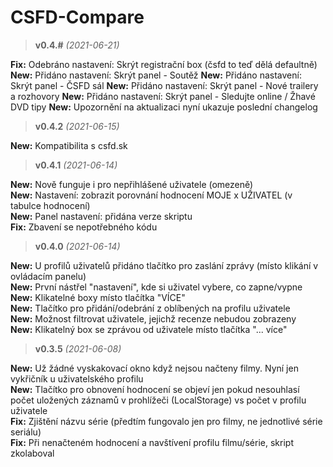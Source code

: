# CSFD-Compare

> **v0.4.#** _(2021-06-21)_  

**Fix:** Odebráno nastavení: Skrýt registrační box (čsfd to teď dělá defaultně)
**New:** Přidáno nastavení: Skrýt panel - Soutěž
**New:** Přidáno nastavení: Skrýt panel - ČSFD sál
**New:** Přidáno nastavení: Skrýt panel - Nové trailery a rozhovory
**New:** Přidáno nastavení: Skrýt panel - Sledujte online / Žhavé DVD tipy
**New:** Upozornění na aktualizaci nyní ukazuje poslední changelog

> **v0.4.2** _(2021-06-15)_  

**New:** Kompatibilita s csfd.sk

> **v0.4.1** _(2021-06-14)_  

**New:** Nově funguje i pro nepřihlášené uživatele (omezeně)  
**New:** Nastavení: zobrazit porovnání hodnocení MOJE x UŽIVATEL (v tabulce hodnocení)  
**New:** Panel nastavení: přidána verze skriptu  
**Fix:** Zbavení se nepotřebného kódu  

> **v0.4.0** _(2021-06-14)_  

**New:** U profilů uživatelů přidáno tlačítko pro zaslání zprávy (místo klikání v ovládacím panelu)  
**New:** První nástřel "nastavení", kde si uživatel vybere, co zapne/vypne  
**New:** Klikatelné boxy místo tlačítka "VÍCE"  
**New:** Tlačítko pro přidání/odebrání z oblíbených na profilu uživatele  
**New:** Možnost filtrovat uživatele, jejichž recenze nebudou zobrazeny  
**New:** Klikatelný box se zprávou od uživatele místo tlačítka "... více"  

> **v0.3.5** _(2021-06-08)_  

**New:** Už žádné vyskakovací okno když nejsou načteny filmy. Nyní jen vykřičník u uživatelského profilu  
**New:** Tlačítko pro obnovení hodnocení se objeví jen pokud nesouhlasí počet uložených záznamů v prohlížeči (LocalStorage) vs počet v profilu uživatele  
**Fix:** Zjištění názvu série (předtím fungovalo jen pro filmy, ne jednotlivé série seriálu)  
**Fix:** Při nenačteném hodnocení a navštívení profilu filmu/série, skript zkolaboval  
